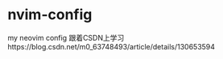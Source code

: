 # nvim-config
my neovim config
跟着CSDN上学习https://blog.csdn.net/m0_63748493/article/details/130653594
